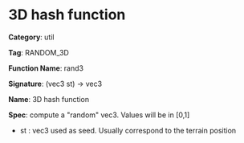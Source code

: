# 3D hash function

**Category**: util

**Tag**: RANDOM_3D

**Function Name**: rand3

**Signature**: (vec3 st) -> vec3

**Name**: 3D hash function

**Spec**: compute a "random" vec3. Values will be in [0,1]

- st : vec3 used as seed. Usually correspond to the terrain position



